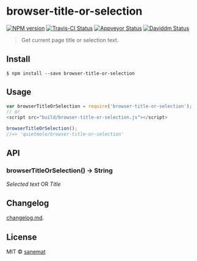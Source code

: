 # browser-title-or-selection

[![NPM version][npm-image]][npm-url] [![Travis-CI Status][travis-image]][travis-url] [![Appveyor Status][appveyor-image]][appveyor-url] [![Daviddm Status][daviddm-image]][daviddm-url]

> Get current page title or selection text.


## Install

```
$ npm install --save browser-title-or-selection
```


## Usage

```js
var browserTitleOrSelection = require('browser-title-or-selection');
// or
<script src="build/browser-title-or-selection.js"></script>

browserTitleOrSelection();
//=> 'quietmole/browser-title-or-selection'
```



## API

### browserTitleOrSelection() -> String

*Selected text* OR *Title*


## Changelog

[changelog.md](./changelog.md).


## License

MIT © [sanemat](http://sane.jp)


[travis-url]: https://travis-ci.org/quietmole/browser-title-or-selection
[travis-image]: https://img.shields.io/travis/quietmole/browser-title-or-selection/master.svg?style=flat-square&label=build%20%28linux%29
[appveyor-url]: https://ci.appveyor.com/project/sanemat/browser-title-or-selection/branch/master
[appveyor-image]: https://img.shields.io/appveyor/ci/sanemat/browser-title-or-selection/master.svg?style=flat-square&label=build%20%28windows%29
[npm-url]: https://npmjs.org/package/browser-title-or-selection
[npm-image]: https://img.shields.io/npm/v/browser-title-or-selection.svg?style=flat-square
[daviddm-url]: https://david-dm.org/quietmole/browser-title-or-selection
[daviddm-image]: https://img.shields.io/david/quietmole/browser-title-or-selection.svg?style=flat-square
